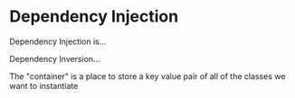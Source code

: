 # Dependency Injection

Dependency Injection is...

Dependency Inversion...

The "container" is a place to store a key value pair of all of the classes we want to instantiate

